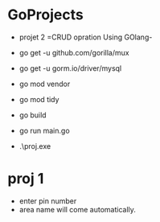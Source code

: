 # GoProjects
- projet 2 =CRUD opration Using GOlang-

- go get -u github.com/gorilla/mux
- go get -u gorm.io/driver/mysql
- go mod vendor
- go mod tidy 
- go build
- go run main.go
- .\proj.exe
# proj 1
- enter pin number
- area name will come automatically.
